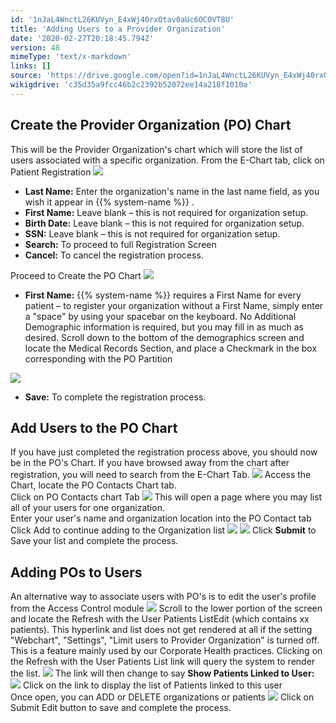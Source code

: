 ```yaml
---
id: '1nJaL4WnctL26KUVyn_E4xWj40rxOtav0aUc6OCOVT8U'
title: 'Adding Users to a Provider Organization'
date: '2020-02-27T20:18:45.794Z'
version: 48
mimeType: 'text/x-markdown'
links: []
source: 'https://drive.google.com/open?id=1nJaL4WnctL26KUVyn_E4xWj40rxOtav0aUc6OCOVT8U'
wikigdrive: 'c35d35a9fcc46b2c2392b52072ee14a218f1010a'
---
```

## Create the Provider Organization (PO) Chart

This will be the Provider Organization's chart which will store the list of users associated with a specific organization. From the E-Chart tab, click on Patient Registration
![](../adding-users-to-a-provider-organization.assets/19693729763ae89a71d42f724e6b8195.png)

* <strong>Last Name:</strong> Enter the organization's name in the last name field, as you wish it appear in {{% system-name %}} .
* <strong>First Name:</strong> Leave blank – this is not required for organization setup.
* <strong>Birth Date:</strong> Leave blank – this is not required for organization setup.
* <strong>SSN:</strong> Leave blank – this is not required for organization setup.
* <strong>Search:</strong> To proceed to full Registration Screen
* <strong>Cancel:</strong> To cancel the registration process.

Proceed to Create the PO Chart
![](../adding-users-to-a-provider-organization.assets/782079f0bb832cb4a3bfccdfe4153e7e.png)

* <strong>First Name:</strong> {{% system-name %}} requires a First Name for every patient – to register your organization without a First Name, simply enter a "space" by using your spacebar on the keyboard. No Additional Demographic information is required, but you may fill in as much as desired. Scroll down to the bottom of the demographics screen and locate the Medical Records Section, and place a Checkmark in the box corresponding with the PO Partition

![](../adding-users-to-a-provider-organization.assets/c13ffbb847ef9b42957259cfe8d7ef9f.png)

* <strong>Save:</strong> To complete the registration process.


## Add Users to the PO Chart

If you have just completed the registration process above, you should now be in the PO's Chart. If you have browsed away from the chart after registration, you will need to search from the E-Chart Tab.
![](../adding-users-to-a-provider-organization.assets/e4c33371cf3e4109fc0824b61cca1c77.png)
Access the Chart, locate the PO Contacts Chart tab.  
Click on PO Contacts chart Tab
![](../adding-users-to-a-provider-organization.assets/72b39b9fd11f8ed9b179853fae21aace.png)
This will open a page where you may list all of your users for one organization.  
Enter your user's name and organization location into the PO Contact tab  
Click Add to continue adding to the Organization list
![](../adding-users-to-a-provider-organization.assets/33d27301e2c4da90ddfdbfa5caca9e4b.png)
![](../adding-users-to-a-provider-organization.assets/5810fc76faecd71013dc26becd4ba165.png)
Click **Submit** to Save your list and complete the process.

## Adding POs to Users

An alternative way to associate users with PO's is to edit the user's profile from the Access Control module
![](../adding-users-to-a-provider-organization.assets/c981382a7f47229da177bcdaa13accea.png)
Scroll to the lower portion of the screen and locate the Refresh with the User Patients ListEdit (which contains xx patients). This hyperlink and list does not get rendered at all if the setting "Webchart", "Settings", "Limit users to Provider Organization" is turned off. This is a feature mainly used by our Corporate Health practices. Clicking on the Refresh with the User Patients List link will query the system to render the list.
![](../adding-users-to-a-provider-organization.assets/fe36db38f8772e047a6250018aad8290.png)
The link will then change to say **Show Patients Linked to User:**
![](../adding-users-to-a-provider-organization.assets/02a80001a1acc149ee0f8b60b48f3006.png)
Click on the link to display the list of Patients linked to this user  
Once open, you can ADD or DELETE organizations or patients
![](../adding-users-to-a-provider-organization.assets/7e7b2a44a31c522cc874c932358bbb21.png)
Click on Submit Edit button to save and complete the process.
